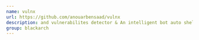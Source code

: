 ```yaml
---
name: vulnx
url: https://github.com/anouarbensaad/vulnx
description: and vulnerabilites detector & An intelligent bot auto shell injector. URL : https://github.com/anouarbensaad/vulnx Groups : blackarch blackarch-webapp blackarch-scanner blackarch-fingerprint blackarch-recon
group: blackarch
---
```

